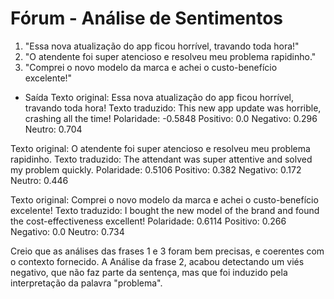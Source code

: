 # Fórum - Análise de Sentimentos
  
1. "Essa nova atualização do app ficou horrível, travando toda hora!"
2. "O atendente foi super atencioso e resolveu meu problema rapidinho."
3. "Comprei o novo modelo da marca e achei o custo-benefício excelente!"

- Saída
Texto original: Essa nova atualização do app ficou horrível, travando toda hora!
Texto traduzido: This new app update was horrible, crashing all the time!
Polaridade: -0.5848
Positivo: 0.0
Negativo: 0.296
Neutro: 0.704

Texto original: O atendente foi super atencioso e resolveu meu problema rapidinho.
Texto traduzido: The attendant was super attentive and solved my problem quickly.
Polaridade: 0.5106
Positivo: 0.382
Negativo: 0.172
Neutro: 0.446

Texto original: Comprei o novo modelo da marca e achei o custo-benefício excelente!
Texto traduzido: I bought the new model of the brand and found the cost-effectiveness excellent!
Polaridade: 0.6114
Positivo: 0.266
Negativo: 0.0
Neutro: 0.734

Creio que as análises das frases 1 e 3 foram bem precisas, e coerentes com o
contexto fornecido. A Análise da frase 2, acabou detectando um viés negativo, que
não faz parte da sentença, mas que foi induzido pela interpretação da palavra
"problema".
